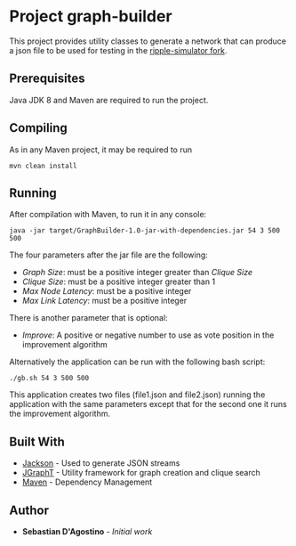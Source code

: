 # Project graph-builder

This project provides utility classes to generate a network that can produce a json file to be used for testing in the [ripple-simulator fork](https://github.com/sebastiandagostino/ripple-simulator). 

## Prerequisites

Java JDK 8 and Maven are required to run the project.

## Compiling

As in any Maven project, it may be required to run

```
mvn clean install
```

## Running

After compilation with Maven, to run it in any console:

```
java -jar target/GraphBuilder-1.0-jar-with-dependencies.jar 54 3 500 500
```

The four parameters after the jar file are the following:

* _Graph Size_: must be a positive integer greater than _Clique Size_ 
* _Clique Size_: must be a positive integer greater than 1
* _Max Node Latency_: must be a positive integer
* _Max Link Latency_: must be a positive integer

There is another parameter that is optional:

* _Improve_: A positive or negative number to use as vote position in the improvement algorithm

Alternatively the application can be run with the following bash script: 

```
./gb.sh 54 3 500 500
```

This application creates two files (file1.json and file2.json) running the application with the same parameters except that for the second one it runs the improvement algorithm. 

## Built With

* [Jackson](https://github.com/FasterXML/jackson) - Used to generate JSON streams
* [JGraphT](http://jgrapht.org/) - Utility framework for graph creation and clique search
* [Maven](https://maven.apache.org/) - Dependency Management

## Author

* **Sebastian D'Agostino** - *Initial work*
